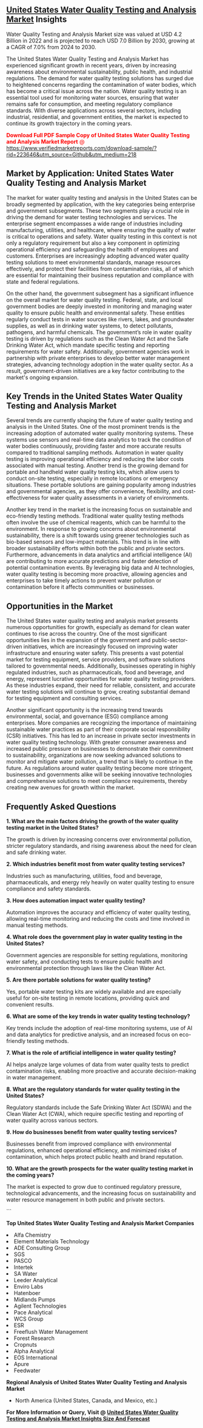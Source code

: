 <h2><a href="https://www.verifiedmarketreports.com/download-sample/?rid=223646&amp;utm_source=Github&amp;utm_medium=218" target="_blank">United States Water Quality Testing and Analysis Market</a> Insights</h2><p>Water Quality Testing and Analysis Market size was valued at USD 4.2 Billion in 2022 and is projected to reach USD 7.0 Billion by 2030, growing at a CAGR of 7.0% from 2024 to 2030.</p><p> <p>The United States Water Quality Testing and Analysis Market has experienced significant growth in recent years, driven by increasing awareness about environmental sustainability, public health, and industrial regulations. The demand for water quality testing solutions has surged due to heightened concerns regarding the contamination of water bodies, which has become a critical issue across the nation. Water quality testing is an essential tool used for monitoring water sources, ensuring that water remains safe for consumption, and meeting regulatory compliance standards. With diverse applications across several sectors, including industrial, residential, and government entities, the market is expected to continue its growth trajectory in the coming years.</p> <p><p><span class=""><span style="color: #ff0000;"><strong>Download Full PDF Sample Copy of United States Water Quality Testing and Analysis Market Report</strong> @ </span><a href="https://www.verifiedmarketreports.com/download-sample/?rid=223646&amp;utm_source=Github&amp;utm_medium=218" target="_blank">https://www.verifiedmarketreports.com/download-sample/?rid=223646&amp;utm_source=Github&amp;utm_medium=218</a></span></p></p> <h2>Market by Application: United States Water Quality Testing and Analysis Market</h2> <p>The market for water quality testing and analysis in the United States can be broadly segmented by application, with the key categories being enterprise and government subsegments. These two segments play a crucial role in driving the demand for water testing technologies and services. The enterprise segment encompasses a wide range of industries including manufacturing, utilities, and healthcare, where ensuring the quality of water is critical to operations and safety. Water quality testing in this context is not only a regulatory requirement but also a key component in optimizing operational efficiency and safeguarding the health of employees and customers. Enterprises are increasingly adopting advanced water quality testing solutions to meet environmental standards, manage resources effectively, and protect their facilities from contamination risks, all of which are essential for maintaining their business reputation and compliance with state and federal regulations.</p> <p>On the other hand, the government subsegment has a significant influence on the overall market for water quality testing. Federal, state, and local government bodies are deeply invested in monitoring and managing water quality to ensure public health and environmental safety. These entities regularly conduct tests in water sources like rivers, lakes, and groundwater supplies, as well as in drinking water systems, to detect pollutants, pathogens, and harmful chemicals. The government’s role in water quality testing is driven by regulations such as the Clean Water Act and the Safe Drinking Water Act, which mandate specific testing and reporting requirements for water safety. Additionally, government agencies work in partnership with private enterprises to develop better water management strategies, advancing technology adoption in the water quality sector. As a result, government-driven initiatives are a key factor contributing to the market's ongoing expansion.</p> <h2>Key Trends in the United States Water Quality Testing and Analysis Market</h2> <p>Several trends are currently shaping the future of water quality testing and analysis in the United States. One of the most prominent trends is the increasing adoption of automated water quality monitoring systems. These systems use sensors and real-time data analytics to track the condition of water bodies continuously, providing faster and more accurate results compared to traditional sampling methods. Automation in water quality testing is improving operational efficiency and reducing the labor costs associated with manual testing. Another trend is the growing demand for portable and handheld water quality testing kits, which allow users to conduct on-site testing, especially in remote locations or emergency situations. These portable solutions are gaining popularity among industries and governmental agencies, as they offer convenience, flexibility, and cost-effectiveness for water quality assessments in a variety of environments.</p> <p>Another key trend in the market is the increasing focus on sustainable and eco-friendly testing methods. Traditional water quality testing methods often involve the use of chemical reagents, which can be harmful to the environment. In response to growing concerns about environmental sustainability, there is a shift towards using greener technologies such as bio-based sensors and low-impact materials. This trend is in line with broader sustainability efforts within both the public and private sectors. Furthermore, advancements in data analytics and artificial intelligence (AI) are contributing to more accurate predictions and faster detection of potential contamination events. By leveraging big data and AI technologies, water quality testing is becoming more proactive, allowing agencies and enterprises to take timely actions to prevent water pollution or contamination before it affects communities or businesses.</p> <h2>Opportunities in the Market</h2> <p>The United States water quality testing and analysis market presents numerous opportunities for growth, especially as demand for clean water continues to rise across the country. One of the most significant opportunities lies in the expansion of the government and public-sector-driven initiatives, which are increasingly focused on improving water infrastructure and ensuring water safety. This presents a vast potential market for testing equipment, service providers, and software solutions tailored to governmental needs. Additionally, businesses operating in highly regulated industries, such as pharmaceuticals, food and beverage, and energy, represent lucrative opportunities for water quality testing providers. As these industries expand, their need for reliable, consistent, and accurate water testing solutions will continue to grow, creating substantial demand for testing equipment and consulting services.</p> <p>Another significant opportunity is the increasing trend towards environmental, social, and governance (ESG) compliance among enterprises. More companies are recognizing the importance of maintaining sustainable water practices as part of their corporate social responsibility (CSR) initiatives. This has led to an increase in private sector investments in water quality testing technology. With greater consumer awareness and increased public pressure on businesses to demonstrate their commitment to sustainability, organizations are now seeking advanced solutions to monitor and mitigate water pollution, a trend that is likely to continue in the future. As regulations around water quality testing become more stringent, businesses and governments alike will be seeking innovative technologies and comprehensive solutions to meet compliance requirements, thereby creating new avenues for growth within the market.</p> <h2>Frequently Asked Questions</h2> <p><b>1. What are the main factors driving the growth of the water quality testing market in the United States?</b></p> <p>The growth is driven by increasing concerns over environmental pollution, stricter regulatory standards, and rising awareness about the need for clean and safe drinking water.</p> <p><b>2. Which industries benefit most from water quality testing services?</b></p> <p>Industries such as manufacturing, utilities, food and beverage, pharmaceuticals, and energy rely heavily on water quality testing to ensure compliance and safety standards.</p> <p><b>3. How does automation impact water quality testing?</b></p> <p>Automation improves the accuracy and efficiency of water quality testing, allowing real-time monitoring and reducing the costs and time involved in manual testing methods.</p> <p><b>4. What role does the government play in water quality testing in the United States?</b></p> <p>Government agencies are responsible for setting regulations, monitoring water safety, and conducting tests to ensure public health and environmental protection through laws like the Clean Water Act.</p> <p><b>5. Are there portable solutions for water quality testing?</b></p> <p>Yes, portable water testing kits are widely available and are especially useful for on-site testing in remote locations, providing quick and convenient results.</p> <p><b>6. What are some of the key trends in water quality testing technology?</b></p> <p>Key trends include the adoption of real-time monitoring systems, use of AI and data analytics for predictive analysis, and an increased focus on eco-friendly testing methods.</p> <p><b>7. What is the role of artificial intelligence in water quality testing?</b></p> <p>AI helps analyze large volumes of data from water quality tests to predict contamination risks, enabling more proactive and accurate decision-making in water management.</p> <p><b>8. What are the regulatory standards for water quality testing in the United States?</b></p> <p>Regulatory standards include the Safe Drinking Water Act (SDWA) and the Clean Water Act (CWA), which require specific testing and reporting of water quality across various sectors.</p> <p><b>9. How do businesses benefit from water quality testing services?</b></p> <p>Businesses benefit from improved compliance with environmental regulations, enhanced operational efficiency, and minimized risks of contamination, which helps protect public health and brand reputation.</p> <p><b>10. What are the growth prospects for the water quality testing market in the coming years?</b></p> <p>The market is expected to grow due to continued regulatory pressure, technological advancements, and the increasing focus on sustainability and water resource management in both public and private sectors.</p> ```</p><p><strong>Top United States Water Quality Testing and Analysis Market Companies</strong></p><div data-test-id=""><p><li>Alfa Chemistry</li><li> Element Materials Technology</li><li> ADE Consulting Group</li><li> SGS</li><li> PASCO</li><li> Intertek</li><li> SA Water</li><li> Leeder Analytical</li><li> Enviro Labs</li><li> Hatenboer</li><li> Midlands Pumps</li><li> Agilent Technologies</li><li> Pace Analytical</li><li> WCS Group</li><li> ESR</li><li> Freeflush Water Management</li><li> Forest Research</li><li> Cropnuts</li><li> Alpha Analytical</li><li> EOS International</li><li> Apure</li><li> Feedwater</li></p><div><strong>Regional Analysis of&nbsp;United States Water Quality Testing and Analysis Market</strong></div><ul><li dir="ltr"><p dir="ltr">North America&nbsp;(United States, Canada, and Mexico, etc.)</p></li></ul><p><strong>For More Information or Query, Visit @&nbsp;</strong><strong><a href="https://www.verifiedmarketreports.com/product/water-quality-testing-and-analysis-market/?utm_source=Github&amp;utm_medium=218" target="_blank">United States Water Quality Testing and Analysis Market Insights Size And Forecast</a></strong></p></div>
